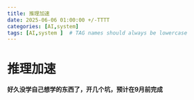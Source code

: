 ```yaml
---
title: 推理加速
date: 2025-06-06 01:00:00 +/-TTTT
categories: [AI,system]
tags: [AI,system ]  # TAG names should always be lowercase
---
```

# 推理加速

**好久没学自己想学的东西了，开几个坑，预计在9月前完成**